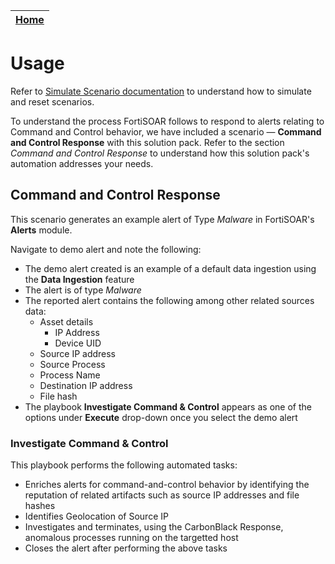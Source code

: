 | [Home](https://github.com/fortinet-fortisoar/solution-pack-command-and-control-response/blob/develop/README.md) | 
|--------------------------------------------| 

# Usage 
 
Refer to [Simulate Scenario documentation](https://github.com/fortinet-fortisoar/solution-pack-soc-simulator/blob/develop/docs/usage.md) to understand how to simulate and reset scenarios. 
 
To understand the process FortiSOAR follows to respond to alerts relating to Command and Control behavior, we have included a scenario &mdash; **Command and Control Response** with this solution pack. Refer to the section *Command and Control Response* to understand how this solution pack's automation addresses your needs.

## Command and Control Response

This scenario generates an example alert of Type *Malware* in FortiSOAR's **Alerts** module.

Navigate to demo alert and note the following:

- The demo alert created is an example of a default data ingestion using the **Data Ingestion** feature
- The alert is of type *Malware*
- The reported alert contains the following among other related sources data:
    - Asset details
        - IP Address
        - Device UID
    - Source IP address
    - Source Process
    - Process Name
    - Destination IP address
    - File hash
- The playbook **Investigate Command & Control** appears as one of the options under **Execute** drop-down once you select the demo alert

### Investigate Command & Control

This playbook performs the following automated tasks:

- Enriches alerts for command-and-control behavior by identifying the reputation of related artifacts such as source IP addresses and file hashes
- Identifies Geolocation of Source IP
- Investigates and terminates, using the CarbonBlack Response, anomalous processes running on the targetted host
- Closes the alert after performing the above tasks